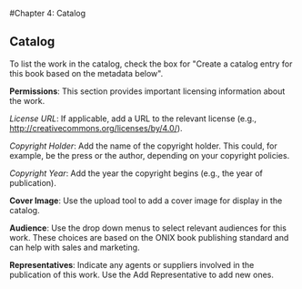 #Chapter 4: Catalog
## Catalog

To list the work in the catalog, check the box for "Create a catalog entry for this book based on the metadata below".

**Permissions**: This section provides important licensing information about the work. 

*License URL*: If applicable, add a URL to the relevant license (e.g., http://creativecommons.org/licenses/by/4.0/).

*Copyright Holder*: Add the name of the copyright holder. This could, for example, be the press or the author, depending on your copyright policies.

*Copyright Year*: Add the year the copyright begins (e.g., the year of publication).

**Cover Image**: Use the upload tool to add a cover image for display in the catalog.

**Audience**: Use the drop down menus to select relevant audiences for this work. These choices are based on the ONIX book publishing standard and can help with sales and marketing.

**Representatives**: Indicate any agents or suppliers involved in the publication of this work. Use the Add Representative to add new ones.






